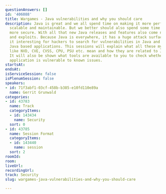 ```yaml
---
questionAnswers: []
id: '406088'
title: Wargames - Java vulnerabilities and why you should care
description: Java is great and we all spend time on making it more performant, more
  scalable and maintainable. But we better should also spend some time on making it
  more secure. With all that new Java releases and features also come new vulnerabilities
  and exploits. Because Java is everywhere, it has a huge attack surface which makes
  it interesting for hackers to search for vulnerabilities in Java and foremost in
  Java based applications. This sessions will explain what all these mystique acronyms
  like NVD, CVE, CVSS, CPU, PSU etc. mean and how they are related to Java security.
  It will also be shown what tools are available to you to check whether your Java
  application is vulnerable to known issues.
startsAt: 
endsAt: 
isServiceSession: false
isPlenumSession: false
speakers:
- id: 71f3abf1-03cf-458b-b385-e10fd110e89a
  name: Gerrit Grunwald
categories:
- id: 43783
  name: Track
  categoryItems:
  - id: 143434
    name: Security
  sort: 0
- id: 43785
  name: Session Format
  categoryItems:
  - id: 143440
    name: session
  sort: 2
roomId: 
room: 
liveUrl: 
recordingUrl: 
track: Security
slug: wargames-java-vulnerabilities-and-why-you-should-care

---
```

